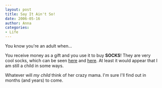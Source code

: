```yaml
---
layout: post
title: Say It Ain't So!
date: 2006-05-16
author: Anna
categories:
- Life
---
```


You know you're an adult when...

You receive money as a gift and you use it to buy <b>SOCKS</b>! They are very cool socks, which can be seen <a href="http://www.littlemissmatched.com/">here</a> and <a href="http://www.lifeisgood.com/StorePlus/Store/Coolsocks.asp">here</a>. At least it would appear that I am still a child in some ways.

Whatever will <i>my child</i> think of her crazy mama. I'm sure I'll find out in months (and years) to come.